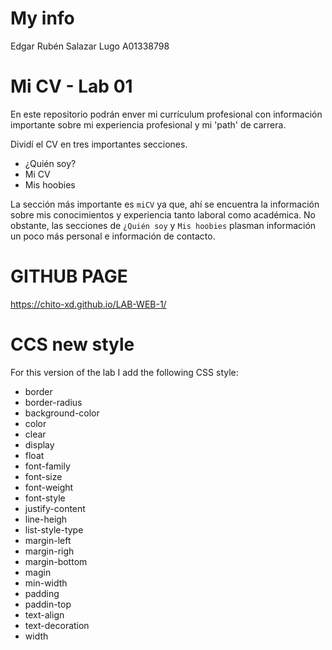 # My info

Edgar Rubén Salazar Lugo A01338798

# Mi CV - Lab 01

En este repositorio podrán enver mi currículum profesional con información importante sobre mi experiencia profesional y mi 'path' de carrera. 

Dividí el CV en tres importantes secciones. 
- ¿Quién soy?
- Mi CV
- Mis hoobies

La sección más importante es `miCV` ya que, ahí se encuentra la información sobre mis conocimientos y experiencia tanto laboral como académica. No obstante, las secciones de `¿Quién soy` y `Mis hoobies` plasman información un poco más personal e información de contacto. 


# GITHUB PAGE

https://chito-xd.github.io/LAB-WEB-1/

# CCS new style

For this version of the lab I add the following CSS style:

- border
- border-radius
- background-color
- color
- clear
- display
- float
- font-family
- font-size
- font-weight
- font-style
- justify-content
- line-heigh
- list-style-type
- margin-left
- margin-righ
- margin-bottom
- magin
- min-width
- padding
- paddin-top
- text-align
- text-decoration
- width